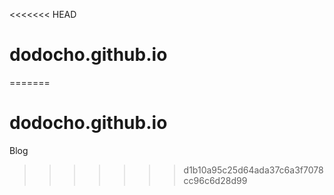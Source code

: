 <<<<<<< HEAD
# dodocho.github.io
=======
# dodocho.github.io
Blog
>>>>>>> d1b10a95c25d64ada37c6a3f7078cc96c6d28d99
